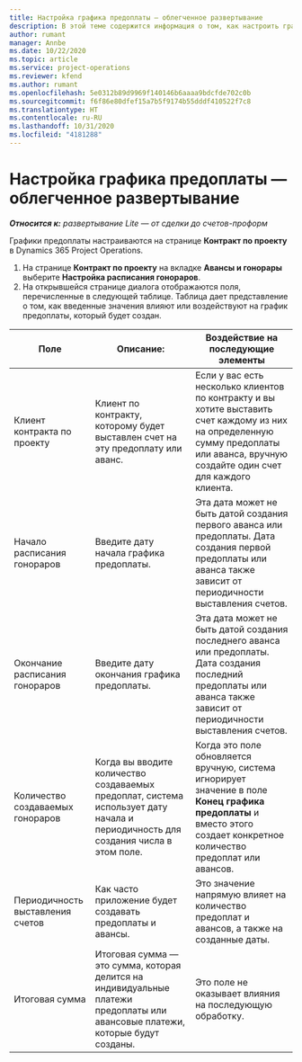 ```yaml
---
title: Настройка графика предоплаты — облегченное развертывание
description: В этой теме содержится информация о том, как настроить график предоплаты в Project Operations.
author: rumant
manager: Annbe
ms.date: 10/22/2020
ms.topic: article
ms.service: project-operations
ms.reviewer: kfend
ms.author: rumant
ms.openlocfilehash: 5e0312b89d9969f140146b6aaaa9bdcfde702c0b
ms.sourcegitcommit: f6f86e80dfef15a7b5f9174b55dddf410522f7c8
ms.translationtype: HT
ms.contentlocale: ru-RU
ms.lasthandoff: 10/31/2020
ms.locfileid: "4181288"
---
```

# <a name="set-up-a-retainer-schedule---lite"></a>Настройка графика предоплаты — облегченное развертывание

_**Относится к:** развертывание Lite — от сделки до счетов-проформ_

Графики предоплаты настраиваются на странице **Контракт по проекту** в Dynamics 365 Project Operations.

1. На странице **Контракт по проекту** на вкладке **Авансы и гонорары** выберите **Настройка расписания гонораров**.
2. На открывшейся странице диалога отображаются поля, перечисленные в следующей таблице. Таблица дает представление о том, как введенные значения влияют или воздействуют на график предоплаты, который будет создан.

| Поле | Описание: | Воздействие на последующие элементы |
| --- | --- | --- |
| Клиент контракта по проекту | Клиент по контракту, которому будет выставлен счет на эту предоплату или аванс. | Если у вас есть несколько клиентов по контракту и вы хотите выставить счет каждому из них на определенную сумму предоплаты или аванса, вручную создайте один счет для каждого клиента. |
| Начало расписания гонораров | Введите дату начала графика предоплаты. | Эта дата может не быть датой создания первого аванса или предоплаты. Дата создания первой предоплаты или аванса также зависит от периодичности выставления счетов. |
| Окончание расписания гонораров | Введите дату окончания графика предоплаты. | Эта дата может не быть датой создания последнего аванса или предоплаты. Дата создания последний предоплаты или аванса также зависит от периодичности выставления счетов. |
| Количество создаваемых гонораров | Когда вы вводите количество создаваемых предоплат, система использует дату начала и периодичность для создания числа в этом поле. | Когда это поле обновляется вручную, система игнорирует значение в поле **Конец графика предоплаты** и вместо этого создает конкретное количество предоплат или авансов. |
| Периодичность выставления счетов | Как часто приложение будет создавать предоплаты и авансы. | Это значение напрямую влияет на количество предоплат и авансов, а также на созданные даты. |
| Итоговая сумма | Итоговая сумма — это сумма, которая делится на индивидуальные платежи предоплаты или авансовые платежи, которые будут созданы. | Это поле не оказывает влияния на последующую обработку. |
